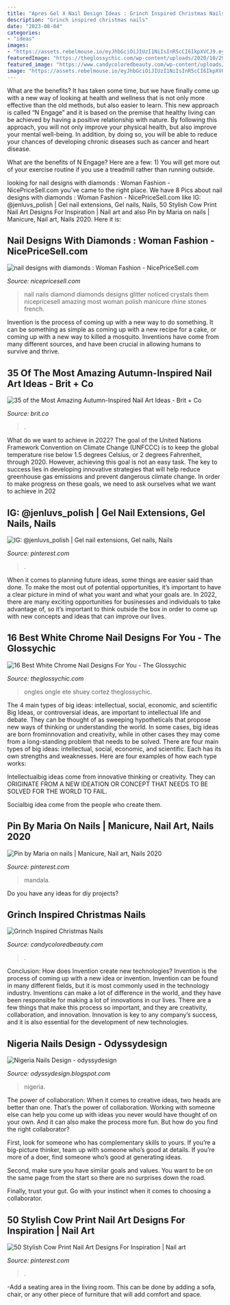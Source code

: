 ```yaml
---
title: "Apres Gel X Nail Design Ideas : Grinch Inspired Christmas Nails"
description: "Grinch inspired christmas nails"
date: "2023-08-04"
categories:
- "ideas"
images:
- "https://assets.rebelmouse.io/eyJhbGciOiJIUzI1NiIsInR5cCI6IkpXVCJ9.eyJpbWFnZSI6Imh0dHBzOi8vd3d3LmJyaXQuY28vbWVkaWEtbGlicmFyeS9leUpoYkdjaU9pSklVekkxTmlJc0luUjVjQ0k2SWtwWFZDSjkuZXlKcGJXRm5aU0k2SW1oMGRIQnpPaTh2WVhOelpYUnpMbkppYkM1dGN5OHlNVFU1TWpVMk5DOXZjbWxuYVc0dWFuQm5JaXdpWlhod2FYSmxjMTloZENJNk1UWXlNVFl6TkRNM09IMC5NRzVfVExteUIyamhlYUVDWFNrd1hET1JmbFpDcGdPWGFwS0ZYYU9iSGJRL2ltYWdlLmpwZz93aWR0aD05ODAiLCJleHBpcmVzX2F0IjoxNjQxOTc3NDc0fQ.RFR5ZN5_-KH-BM8_-AhnKPrZwrMtpwBJZ1qacwzoes4/img.jpg?width=2000&amp;height=2000"
featuredImage: "https://theglossychic.com/wp-content/uploads/2020/10/2933A022-6981-45D3-A926-41F91E662647.jpeg"
featured_image: "https://www.candycoloredbeauty.com/wp-content/uploads/2019/12/Grinch-nail-designs-1024x1024.jpg"
image: "https://assets.rebelmouse.io/eyJhbGciOiJIUzI1NiIsInR5cCI6IkpXVCJ9.eyJpbWFnZSI6Imh0dHBzOi8vd3d3LmJyaXQuY28vbWVkaWEtbGlicmFyeS9leUpoYkdjaU9pSklVekkxTmlJc0luUjVjQ0k2SWtwWFZDSjkuZXlKcGJXRm5aU0k2SW1oMGRIQnpPaTh2WVhOelpYUnpMbkppYkM1dGN5OHlNVFU1TWpVMk5DOXZjbWxuYVc0dWFuQm5JaXdpWlhod2FYSmxjMTloZENJNk1UWXlNVFl6TkRNM09IMC5NRzVfVExteUIyamhlYUVDWFNrd1hET1JmbFpDcGdPWGFwS0ZYYU9iSGJRL2ltYWdlLmpwZz93aWR0aD05ODAiLCJleHBpcmVzX2F0IjoxNjQxOTc3NDc0fQ.RFR5ZN5_-KH-BM8_-AhnKPrZwrMtpwBJZ1qacwzoes4/img.jpg?width=2000&amp;height=2000"
---
```



What are the benefits?
It has taken some time, but we have finally come up with a new way of looking at health and wellness that is not only more effective than the old methods, but also easier to learn. This new approach is called “N Engage” and it is based on the premise that healthy living can be achieved by having a positive relationship with nature.
By following this approach, you will not only improve your physical health, but also improve your mental well-being. In addition, by doing so, you will be able to reduce your chances of developing chronic diseases such as cancer and heart disease.

What are the benefits of N Engage? Here are a few: 
        1) You will get more out of your exercise routine if you use a treadmill rather than running outside.

	

		
looking for nail designs with diamonds : Woman Fashion - NicePriceSell.com you've came to the right place. We have 8 Pics about nail designs with diamonds : Woman Fashion - NicePriceSell.com like IG: @jenluvs_polish | Gel nail extensions, Gel nails, Nails, 50 Stylish Cow Print Nail Art Designs For Inspiration | Nail art and also Pin by Maria on nails | Manicure, Nail art, Nails 2020. Here it is:
		
    
## Nail Designs With Diamonds : Woman Fashion - NicePriceSell.com

<img loading=lazy src="http://nicepricesell.com/wp-content/uploads/2013/11/nail-designs-with-diamonds.jpg" onerror="this.onerror=null;this.src='https://tse3.mm.bing.net/th?id=OIP.55PQv0C0J2rcNb3BkjkELgHaFj&amp;pid=15.1';" alt="nail designs with diamonds : Woman Fashion - NicePriceSell.com">

_Source: nicepricesell.com_

>nail nails diamond diamonds designs glitter noticed crystals them nicepricesell amazing most woman polish manicure rhine stones french. 

	

Invention is the process of coming up with a new way to do something. It can be something as simple as coming up with a new recipe for a cake, or coming up with a new way to killed a mosquito. Inventions have come from many different sources, and have been crucial in allowing humans to survive and thrive.

    
## 35 Of The Most Amazing Autumn-Inspired Nail Art Ideas - Brit + Co

<img loading=lazy src="https://assets.rebelmouse.io/eyJhbGciOiJIUzI1NiIsInR5cCI6IkpXVCJ9.eyJpbWFnZSI6Imh0dHBzOi8vd3d3LmJyaXQuY28vbWVkaWEtbGlicmFyeS9leUpoYkdjaU9pSklVekkxTmlJc0luUjVjQ0k2SWtwWFZDSjkuZXlKcGJXRm5aU0k2SW1oMGRIQnpPaTh2WVhOelpYUnpMbkppYkM1dGN5OHlNVFU1TWpVMk5DOXZjbWxuYVc0dWFuQm5JaXdpWlhod2FYSmxjMTloZENJNk1UWXlNVFl6TkRNM09IMC5NRzVfVExteUIyamhlYUVDWFNrd1hET1JmbFpDcGdPWGFwS0ZYYU9iSGJRL2ltYWdlLmpwZz93aWR0aD05ODAiLCJleHBpcmVzX2F0IjoxNjQxOTc3NDc0fQ.RFR5ZN5_-KH-BM8_-AhnKPrZwrMtpwBJZ1qacwzoes4/img.jpg?width=2000&amp;height=2000" onerror="this.onerror=null;this.src='https://tse1.mm.bing.net/th?id=OIP.JiAruqaQKytPO6PwdMDtDgHaHa&amp;pid=15.1';" alt="35 of the Most Amazing Autumn-Inspired Nail Art Ideas - Brit + Co">

_Source: brit.co_

>. 

	

What do we want to achieve in 2022?
The goal of the United Nations Framework Convention on Climate Change (UNFCCC) is to keep the global temperature rise below 1.5 degrees Celsius, or 2 degrees Fahrenheit, through 2020. However, achieving this goal is not an easy task. The key to success lies in developing innovative strategies that will help reduce greenhouse gas emissions and prevent dangerous climate change. In order to make progress on these goals, we need to ask ourselves what we want to achieve in 202
    
## IG: @jenluvs_polish | Gel Nail Extensions, Gel Nails, Nails

<img loading=lazy src="https://i.pinimg.com/originals/c3/69/fb/c369fb7931bc136ba69293f23fa06707.jpg" onerror="this.onerror=null;this.src='https://tse1.mm.bing.net/th?id=OIP.Agfqj0ODEOAjJQfxu22rYQHaHZ&amp;pid=15.1';" alt="IG: @jenluvs_polish | Gel nail extensions, Gel nails, Nails">

_Source: pinterest.com_

>. 

	

When it comes to planning future ideas, some things are easier said than done. To make the most out of potential opportunities, it’s important to have a clear picture in mind of what you want and what your goals are. In 2022, there are many exciting opportunities for businesses and individuals to take advantage of, so it’s important to think outside the box in order to come up with new concepts and ideas that can improve our lives.

    
## 16 Best White Chrome Nail Designs For You - The Glossychic

<img loading=lazy src="https://theglossychic.com/wp-content/uploads/2020/10/2933A022-6981-45D3-A926-41F91E662647.jpeg" onerror="this.onerror=null;this.src='https://tse3.mm.bing.net/th?id=OIP.Y34tDkRTdpDi0KYeiqbh0gHaIQ&amp;pid=15.1';" alt="16 Best White Chrome Nail Designs For You - The Glossychic">

_Source: theglossychic.com_

>ongles ongle ete shuey cortez theglossychic. 

	

The 4 main types of big ideas: intellectual, social, economic, and scientific
Big Ideas, or controversial ideas, are important to intellectual life and debate. They can be thought of as sweeping hypotheticals that propose new ways of thinking or understanding the world. In some cases, big ideas are born frominnovation and creativity, while in other cases they may come from a long-standing problem that needs to be solved.
There are four main types of big ideas: intellectual, social, economic, and scientific. Each has its own strengths and weaknesses. Here are four examples of how each type works:

 Intellectualbig ideas come from innovative thinking or creativity. They can ORIGINATE FROM A NEW IDEATION OR CONCEPT THAT NEEDS TO BE SOLVED FOR THE WORLD TO FAIL. 

Socialbig idea come from the people who create them.

    
## Pin By Maria On Nails | Manicure, Nail Art, Nails 2020

<img loading=lazy src="https://i.pinimg.com/originals/7d/d7/2c/7dd72c11410c8aa7896f37b4405abb8b.png" onerror="this.onerror=null;this.src='https://tse2.mm.bing.net/th?id=OIP.LT43QVzEhuanx1CubF_hVwHaLH&amp;pid=15.1';" alt="Pin by Maria on nails | Manicure, Nail art, Nails 2020">

_Source: pinterest.com_

>mandala. 

	

Do you have any ideas for diy projects?

    
## Grinch Inspired Christmas Nails

<img loading=lazy src="https://www.candycoloredbeauty.com/wp-content/uploads/2019/12/Grinch-nail-designs-1024x1024.jpg" onerror="this.onerror=null;this.src='https://tse1.mm.bing.net/th?id=OIP.RjdH2gy-FhevBYjF2C556AHaHa&amp;pid=15.1';" alt="Grinch Inspired Christmas Nails">

_Source: candycoloredbeauty.com_

>. 

	

Conclusion: How does Invention create new technologies?
Invention is the process of coming up with a new idea or invention. Invention can be found in many different fields, but it is most commonly used in the technology industry. Inventions can make a lot of difference in the world, and they have been responsible for making a lot of innovations in our lives. There are a few things that make this process so important, and they are creativity, collaboration, and innovation. Innovation is key to any company’s success, and it is also essential for the development of new technologies.

    
## Nigeria Nails Design - Odyssydesign

<img loading=lazy src="https://i.pinimg.com/originals/ba/1b/6a/ba1b6a56c3adb6bc2b8edaac19512140.jpg" onerror="this.onerror=null;this.src='https://tse4.mm.bing.net/th?id=OIP.Mw8G6c8-H0D7-mPqSLuMbwHaHa&amp;pid=15.1';" alt="Nigeria Nails Design - odyssydesign">

_Source: odyssydesign.blogspot.com_

>nigeria. 

	

The power of collaboration:
When it comes to creative ideas, two heads are better than one. That’s the power of collaboration.
Working with someone else can help you come up with ideas you never would have thought of on your own. And it can also make the process more fun. But how do you find the right collaborator?

First, look for someone who has complementary skills to yours. If you’re a big-picture thinker, team up with someone who’s good at details. If you’re more of a doer, find someone who’s good at generating ideas.

Second, make sure you have similar goals and values. You want to be on the same page from the start so there are no surprises down the road.

Finally, trust your gut. Go with your instinct when it comes to choosing a collaborator.

    
## 50 Stylish Cow Print Nail Art Designs For Inspiration | Nail Art

<img loading=lazy src="https://i.pinimg.com/originals/80/1b/0e/801b0e112a6ed438eb635a2ea83270de.jpg" onerror="this.onerror=null;this.src='https://tse1.mm.bing.net/th?id=OIP.q2aKI6ULTehv0CT88jhh4QHaJ_&amp;pid=15.1';" alt="50 Stylish Cow Print Nail Art Designs For Inspiration | Nail art">

_Source: pinterest.com_

>. 

	

-Add a seating area in the living room. This can be done by adding a sofa, chair, or any other piece of furniture that will add comfort and space.


